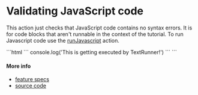 # Validating JavaScript code

This action just checks that JavaScript code contains no syntax errors.
It is for code blocks that aren't runnable in the context of the tutorial.
To run Javascript code use the [runJavascript](run_javascript.md) action.

<a class="tr_runMarkdownInTextrun">
```html
<a class="tr_runJavascript">
`​``
console.log('This is getting executed by TextRunner!')
`​``
</a>
```
</a>



#### More info

- [feature specs](../../features/actions/built-in/run-javascript/run-javascript.feature)
- [source code](../../src/actions/built-in/run-javascript.ls)
